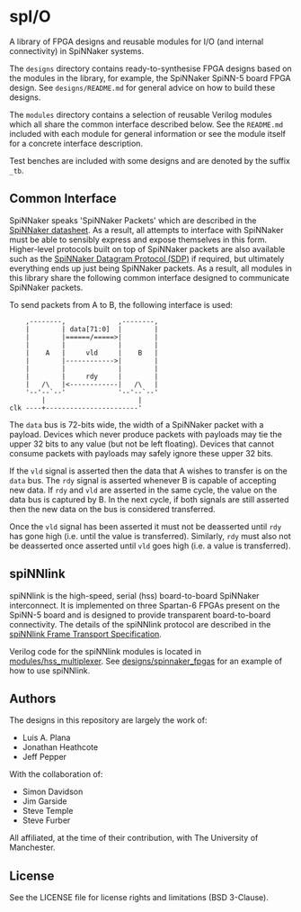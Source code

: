 spI/O
=====

A library of FPGA designs and reusable modules for I/O (and internal
connectivity) in SpiNNaker systems.

The `designs` directory contains ready-to-synthesise FPGA designs based on the
modules in the library, for example, the SpiNNaker SpiNN-5 board FPGA design.
See `designs/README.md` for general advice on how to build these designs.

The `modules` directory contains a selection of reusable Verilog modules which
all share the common interface described below. See the `README.md` included
with each module for general information or see the module itself for a concrete
interface description.

Test benches are included with some designs and are denoted by the suffix `_tb`.


Common Interface
----------------

SpiNNaker speaks 'SpiNNaker Packets' which are described in the [SpiNNaker
datasheet](http://spinnakermanchester.github.io/docs/SpiNN2DataShtV202.pdf).
As a result, all attempts to interface with SpiNNaker must be able to sensibly
express and expose themselves in this form. Higher-level protocols built on top
of SpiNNaker packets are also available such as the [SpiNNaker Datagram Protocol
(SDP)](http://spinnakermanchester.github.io/docs/spinn-app-4.pdf) if required,
but ultimately everything ends up just being SpiNNaker packets. As a result, all
modules in this library share the following common interface designed to
communicate SpiNNaker packets.

To send packets from A to B, the following interface is used:

	    ,--------,             ,--------,
	    |        | data[71:0]  |        |
	    |        |======/=====>|        |
	    |        |             |        |
	    |    A   |     vld     |    B   |
	    |        |------------>|        |
	    |        |             |        |
	    |        |     rdy     |        |
	    |   /\   |<------------|   /\   |
	    '--'--`--'             '--'--`--'
	        |                       |
	clk ----+-----------------------'

The `data` bus is 72-bits wide, the width of a SpiNNaker packet with a payload.
Devices which never produce packets with payloads may tie the upper 32 bits to
any value (but not be left floating). Devices that cannot consume packets with
payloads may safely ignore these upper 32 bits.

If the `vld` signal is asserted then the data that A wishes to transfer is on the
`data` bus. The `rdy` signal is asserted whenever B is capable of accepting new
data. If `rdy` and `vld` are asserted in the same cycle, the value on the data
bus is captured by B. In the next cycle, if both signals are still asserted then
the new data on the bus is considered transferred.

Once the `vld` signal has been asserted it must not be deasserted until `rdy`
has gone high (i.e. until the value is transferred). Similarly, `rdy` must also
not be deasserted once asserted until `vld` goes high (i.e. a value is
transferred).


spiNNlink
---------

spiNNlink is the high-speed, serial (hss) board-to-board SpiNNaker interconnect.
It is implemented on three Spartan-6 FPGAs present on the SpiNN-5 board and is
designed to provide transparent board-to-board connectivity. The details of the
spiNNlink protocol are described in the [spiNNlink Frame Transport
Specification](http://spinnakermanchester.github.io/docs/spiNNlink_frame_transport.pdf).


Verilog code for the spiNNlink modules is located in
[modules/hss_multiplexer](https://github.com/SpiNNakerManchester/spio/tree/master/modules/hss_multiplexer).
See
[designs/spinnaker_fpgas](https://github.com/SpiNNakerManchester/spio/tree/master/designs/spinnaker_fpgas)
for an example of how to use spiNNlink.


Authors
-------

The designs in this repository are largely the work of:

* Luis A. Plana
* Jonathan Heathcote
* Jeff Pepper

With the collaboration of:

* Simon Davidson
* Jim Garside
* Steve Temple
* Steve Furber

All affiliated, at the time of their contribution, with The University of Manchester.


License
-------

See the LICENSE file for license rights and limitations (BSD 3-Clause).
